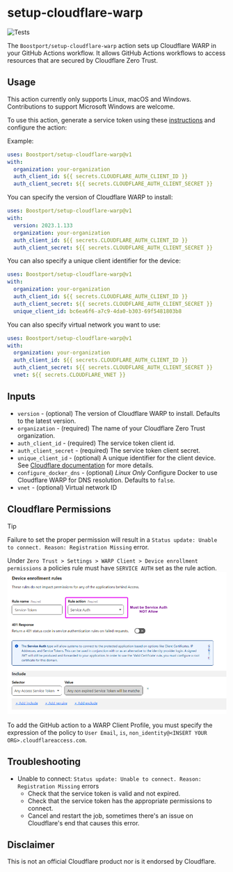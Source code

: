 # setup-cloudflare-warp
![Tests](https://github.com/Boostport/setup-cloudflare-warp/actions/workflows/tests.yml/badge.svg)

The `Boostport/setup-cloudflare-warp` action sets up Cloudflare WARP in your GitHub Actions workflow. It allows GitHub
Actions workflows to access resources that are secured by Cloudflare Zero Trust.

## Usage
This action currently only supports Linux, macOS and Windows. Contributions to support Microsoft Windows are welcome.

To use this action, generate a service token using these
[instructions](https://developers.cloudflare.com/cloudflare-one/identity/service-tokens/) and configure the action:

Example:
```yaml
uses: Boostport/setup-cloudflare-warp@v1
with:
  organization: your-organization
  auth_client_id: ${{ secrets.CLOUDFLARE_AUTH_CLIENT_ID }}
  auth_client_secret: ${{ secrets.CLOUDFLARE_AUTH_CLIENT_SECRET }}
```
You can specify the version of Cloudflare WARP to install:
```yaml
uses: Boostport/setup-cloudflare-warp@v1
with:
  version: 2023.1.133
  organization: your-organization
  auth_client_id: ${{ secrets.CLOUDFLARE_AUTH_CLIENT_ID }}
  auth_client_secret: ${{ secrets.CLOUDFLARE_AUTH_CLIENT_SECRET }}
```

You can also specify a unique client identifier for the device:
```yaml
uses: Boostport/setup-cloudflare-warp@v1
with:
  organization: your-organization
  auth_client_id: ${{ secrets.CLOUDFLARE_AUTH_CLIENT_ID }}
  auth_client_secret: ${{ secrets.CLOUDFLARE_AUTH_CLIENT_SECRET }}
  unique_client_id: bc6ea6f6-a7c9-4da0-b303-69f5481803b8
```

You can also specify virtual network you want to use:
```yaml
uses: Boostport/setup-cloudflare-warp@v1
with:
  organization: your-organization
  auth_client_id: ${{ secrets.CLOUDFLARE_AUTH_CLIENT_ID }}
  auth_client_secret: ${{ secrets.CLOUDFLARE_AUTH_CLIENT_SECRET }}
  vnet: ${{ secrets.CLOUDFLARE_VNET }}
```

## Inputs
- `version` - (optional) The version of Cloudflare WARP to install. Defaults to the latest version.
- `organization` - (required) The name of your Cloudflare Zero Trust organization.
- `auth_client_id` - (required) The service token client id.
- `auth_client_secret` - (required) The service token client secret.
- `unique_client_id` - (optional) A unique identifier for the client device. See [Cloudflare documentation](https://developers.cloudflare.com/cloudflare-one/connections/connect-devices/warp/deployment/mdm-deployment/parameters/#unique_client_id) for more details.
- `configure_docker_dns` - (optional) *Linux Only* Configure Docker to use Cloudflare WARP for DNS resolution. Defaults to `false`.
- `vnet` - (optional) Virtual network ID

## Cloudflare Permissions
> [!TIP]
> Failure to set the proper permission will result in a `Status update: Unable to connect. Reason: Registration Missing` error.

Under `Zero Trust > Settings > WARP Client > Device enrollment permissions` a policies rule must have `SERVICE AUTH` set as the rule action.
![Cloudflare Device Enrollment Policy](./docs/resources/cloudflare_device_enrollment.png)

To add the GitHub action to a WARP Client Profile, you must specify the expression of the policy to `User Email`, `is`, `non_identity@<INSERT YOUR ORG>.cloudflareaccess.com`.


## Troubleshooting
- Unable to connect: `Status update: Unable to connect. Reason: Registration Missing` errors
  - Check that the service token is valid and not expired.
  - Check that the service token has the appropriate permissions to connect.
  - Cancel and restart the job, sometimes there's an issue on Cloudflare's end that causes this error.

## Disclaimer
This is not an official Cloudflare product nor is it endorsed by Cloudflare.
